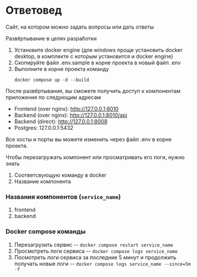 # Ответовед

Сайт, на котором можно задать вопросы или дать ответы

Развёртывание в целях разработки

1. Установите docker engine (для windows проще установить docker desktop, в комплекте с которым установится и docker engine)
2. Скопируйте файл .env.sample в корне проекта в новый файл .env
3. Выполните в корне проекта команду
   ```shell
   docker compose up -d --build
   ```

После развёртывания, вы сможете получить доступ к компонентам приложения по следующим адресам

* Frontend (over nginx): http://127.0.0.1:8010
* Backend (over nginx): http://127.0.0.1:8010/api
* Backend (direct): http://127.0.0.1:8008
* Postgres: 127.0.0.1:5432

Все хосты и порты вы можете изменить через файл .env в корне проекта.

Чтобы перезагружать компонент или просматривать его логи, нужно знать
1. Соответсвующую команду в docker
2. Название компонента

### Названия компонентов (`service_name`)
1. frontend
2. backend

### Docker compose команды
1. Перезагрузить сервис -- `docker compose restart service_name`
2. Просмотреть логи сервиса -- `docker compose logs service_name`
3. Посмотреть логи сервиса за последние 5 минут и продолжить получать новые логи -- `docker compose logs service_name --since=5m -f`
